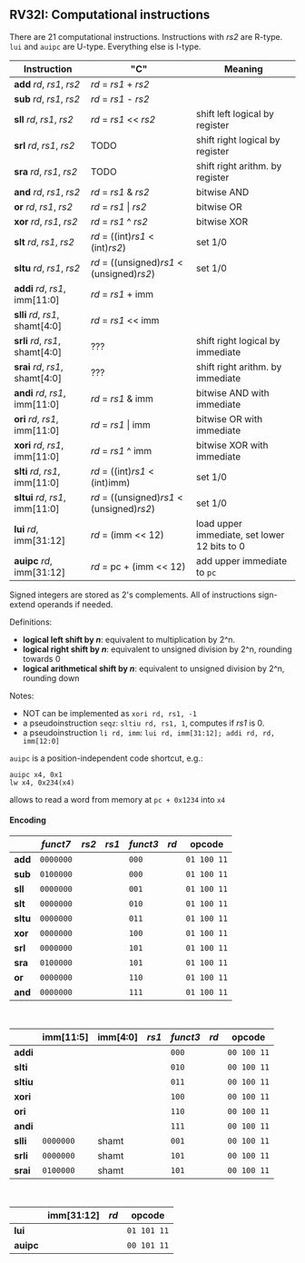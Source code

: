 ## RV32I: Computational instructions

There are 21 computational instructions. Instructions with _rs2_ are R-type. `lui` and `auipc` are U-type. Everything else is I-type.


| Instruction                     | "C"                                       | Meaning              |
|---------------------------------|-------------------------------------------|----------------------|
| **add** _rd_, _rs1_, _rs2_      | _rd_ = _rs1_ + _rs2_                      |
| **sub** _rd_, _rs1_, _rs2_      | _rd_ = _rs1_ - _rs2_                      |
| **sll** _rd_, _rs1_, _rs2_      | _rd_ = _rs1_ << _rs2_                     | shift left logical by register
| **srl** _rd_, _rs1_, _rs2_      | TODO                                      | shift right logical by register
| **sra** _rd_, _rs1_, _rs2_      | TODO                                      | shift right arithm. by register
| **and** _rd_, _rs1_, _rs2_      | _rd_ = _rs1_ \& _rs2_                     | bitwise AND
| **or**  _rd_, _rs1_, _rs2_      | _rd_ = _rs1_ \| _rs2_                     | bitwise OR
| **xor** _rd_, _rs1_, _rs2_      | _rd_ = _rs1_ ^ _rs2_                      | bitwise XOR
| **slt** _rd_, _rs1_, _rs2_      | _rd_ = ((int)_rs1_ < (int)_rs2_)          | set 1/0
| **sltu** _rd_, _rs1_, _rs2_     | _rd_ = ((unsigned)_rs1_ < (unsigned)_rs2_)| set 1/0
| **addi** _rd_, _rs1_, imm[11:0] | _rd_ = _rs1_ + imm                        |
| **slli** _rd_, _rs1_, shamt[4:0]| _rd_ = _rs1_ << imm                       |
| **srli** _rd_, _rs1_, shamt[4:0]| ???                                       | shift right logical by immediate
| **srai** _rd_, _rs1_, shamt[4:0]| ???                                       | shift right arithm. by immediate
| **andi** _rd_, _rs1_, imm[11:0] | _rd_ = _rs1_ \& imm                       | bitwise AND with immediate
| **ori**  _rd_, _rs1_, imm[11:0] | _rd_ = _rs1_ \| imm                       | bitwise OR with immediate
| **xori** _rd_, _rs1_, imm[11:0] | _rd_ = _rs1_ ^ imm                        | bitwise XOR with immediate
| **slti** _rd_, _rs1_, imm[11:0] | _rd_ = ((int)_rs1_ < (int)imm)            | set 1/0
| **sltui** _rd_, _rs1_, imm[11:0]| _rd_ = ((unsigned)_rs1_ < (unsigned)_rs2_)| set 1/0
| **lui** _rd_, imm[31:12]        | _rd_ = (imm << 12)                        | load upper immediate, set lower 12 bits to 0
| **auipc** _rd_, imm[31:12]      | _rd_ = pc + (imm << 12)                   | add upper immediate to `pc`


Signed integers are stored as 2's complements. All of instructions sign-extend operands if needed.


Definitions:
- **logical left shift by _n_**: equivalent to multiplication by 2^n.
- **logical right shift by _n_**: equivalent to unsigned division by 2^n, rounding towards 0
- **logical arithmetical shift by _n_**: equivalent to unsigned division by 2^n, rounding down

Notes:

- NOT can be implemented as `xori rd, rs1, -1`
- a pseudoinstruction `seqz`: `sltiu rd, rs1, 1`, computes if _rs1_ is 0.
- a pseudoinstruction `li rd, imm`: `lui rd, imm[31:12]; addi rd, rd, imm[12:0]`

`auipc` is a position-independent code shortcut, e.g.:

```
auipc x4, 0x1
lw x4, 0x234(x4)
```

allows to read a word from memory at `pc + 0x1234` into `x4`

#### Encoding

|          |_funct7_ |_rs2_|_rs1_|_funct3_|_rd_ | opcode    | 
|----------|---------|-----|-----|--------|-----|-----------|
| **add**  |`0000000`|     |     | `000`  |     |`01 100 11`|
| **sub**  |`0100000`|     |     | `000`  |     |`01 100 11`|
| **sll**  |`0000000`|     |     | `001`  |     |`01 100 11`|
| **slt**  |`0000000`|     |     | `010`  |     |`01 100 11`|
| **sltu** |`0000000`|     |     | `011`  |     |`01 100 11`|
| **xor**  |`0000000`|     |     | `100`  |     |`01 100 11`|
| **srl**  |`0000000`|     |     | `101`  |     |`01 100 11`|
| **sra**  |`0100000`|     |     | `101`  |     |`01 100 11`|
| **or**   |`0000000`|     |     | `110`  |     |`01 100 11`|
| **and**  |`0000000`|     |     | `111`  |     |`01 100 11`|

<br>

|          |imm[11:5]|imm[4:0]|_rs1_|_funct3_|_rd_ | opcode    | 
|----------|---------|--------|-----|--------|-----|-----------|
| **addi** |         |        |     | `000`  |     |`00 100 11`|
| **slti** |         |        |     | `010`  |     |`00 100 11`|
| **sltiu**|         |        |     | `011`  |     |`00 100 11`|
| **xori** |         |        |     | `100`  |     |`00 100 11`|
| **ori**  |         |        |     | `110`  |     |`00 100 11`|
| **andi** |         |        |     | `111`  |     |`00 100 11`|
| **slli** |`0000000`|  shamt |     | `001`  |     |`00 100 11`|
| **srli** |`0000000`|  shamt |     | `101`  |     |`00 100 11`|
| **srai** |`0100000`|  shamt |     | `101`  |     |`00 100 11`|

<br>

|           |imm[31:12]|_rd_| opcode      | 
|-----------|----------|----|-------------|
| **lui**   |          |    | `01 101 11` |
| **auipc** |          |    | `00 101 11` |
